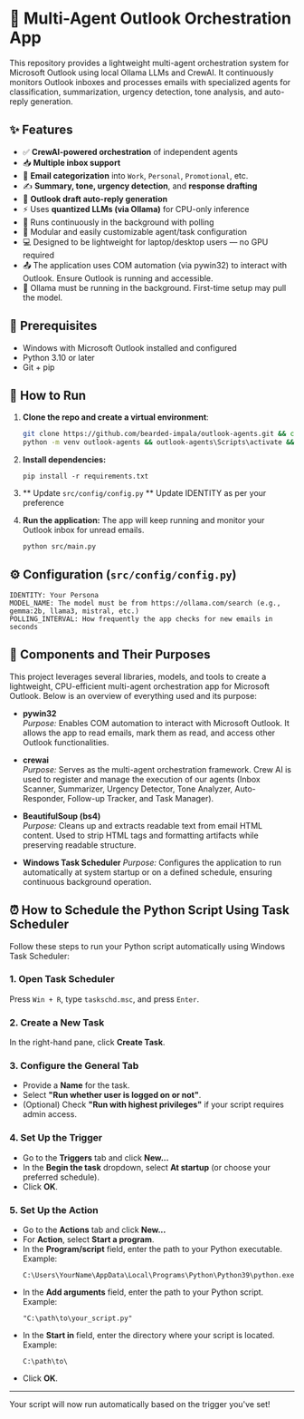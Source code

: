 # 🧠 Multi-Agent Outlook Orchestration App

This repository provides a lightweight multi-agent orchestration system for Microsoft Outlook using local Ollama LLMs and CrewAI. It continuously monitors Outlook inboxes and processes emails with specialized agents for classification, summarization, urgency detection, tone analysis, and auto-reply generation.

## ✨ Features

- ✅ **CrewAI-powered orchestration** of independent agents
- 📥 **Multiple inbox support**
- 🧠 **Email categorization** into `Work`, `Personal`, `Promotional`, etc.
- ✍️ **Summary, tone, urgency detection**, and **response drafting**
- 📨 **Outlook draft auto-reply generation**
- ⚡ Uses **quantized LLMs (via Ollama)** for CPU-only inference
- 🔁 Runs continuously in the background with polling
- 🧩 Modular and easily customizable agent/task configuration
- 💻 Designed to be lightweight for laptop/desktop users — no GPU required
- 📤 The application uses COM automation (via pywin32) to interact with Outlook. Ensure Outlook is running and accessible.
- 🦙 Ollama must be running in the background. First-time setup may pull the model.

## 🧰 Prerequisites

- Windows with Microsoft Outlook installed and configured
- Python 3.10 or later
- Git + pip

## 🧪 How to Run

1. **Clone the repo and create a virtual environment**:

   ```bash
   git clone https://github.com/bearded-impala/outlook-agents.git && cd outlook-agents
   python -m venv outlook-agents && outlook-agents\Scripts\activate && python -m pip install --upgrade pip
   ```

2. **Install dependencies:**

   ```
   pip install -r requirements.txt
   ```

3. ** Update `src/config/config.py` **
   Update IDENTITY as per your preference

4. **Run the application:**
   The app will keep running and monitor your Outlook inbox for unread emails.

   ```
   python src/main.py
   ```

## ⚙️ Configuration (`src/config/config.py`)

    IDENTITY: Your Persona
    MODEL_NAME: The model must be from https://ollama.com/search (e.g., gemma:2b, llama3, mistral, etc.)
    POLLING_INTERVAL: How frequently the app checks for new emails in seconds

## 🧩 Components and Their Purposes

This project leverages several libraries, models, and tools to create a lightweight, CPU-efficient multi-agent orchestration app for Microsoft Outlook. Below is an overview of everything used and its purpose:

- **pywin32**  
  _Purpose:_ Enables COM automation to interact with Microsoft Outlook. It allows the app to read emails, mark them as read, and access other Outlook functionalities.

- **crewai**  
  _Purpose:_ Serves as the multi-agent orchestration framework. Crew AI is used to register and manage the execution of our agents (Inbox Scanner, Summarizer, Urgency Detector, Tone Analyzer, Auto-Responder, Follow-up Tracker, and Task Manager).

- **BeautifulSoup (bs4)**  
  _Purpose:_ Cleans up and extracts readable text from email HTML content. Used to strip HTML tags and formatting artifacts while preserving readable structure.

- **Windows Task Scheduler**
  _Purpose:_ Configures the application to run automatically at system startup or on a defined schedule, ensuring continuous background operation.

## ⏰ How to Schedule the Python Script Using Task Scheduler

Follow these steps to run your Python script automatically using Windows Task Scheduler:

### 1. Open Task Scheduler

Press `Win + R`, type `taskschd.msc`, and press `Enter`.

### 2. Create a New Task

In the right-hand pane, click **Create Task**.

### 3. Configure the General Tab

- Provide a **Name** for the task.
- Select **"Run whether user is logged on or not"**.
- (Optional) Check **"Run with highest privileges"** if your script requires admin access.

### 4. Set Up the Trigger

- Go to the **Triggers** tab and click **New...**
- In the **Begin the task** dropdown, select **At startup** (or choose your preferred schedule).
- Click **OK**.

### 5. Set Up the Action

- Go to the **Actions** tab and click **New...**
- For **Action**, select **Start a program**.
- In the **Program/script** field, enter the path to your Python executable. Example:
  ```
  C:\Users\YourName\AppData\Local\Programs\Python\Python39\python.exe
  ```
- In the **Add arguments** field, enter the path to your Python script. Example:
  ```
  "C:\path\to\your_script.py"
  ```
- In the **Start in** field, enter the directory where your script is located. Example:
  ```
  C:\path\to\
  ```
- Click **OK**.

---

Your script will now run automatically based on the trigger you've set!
